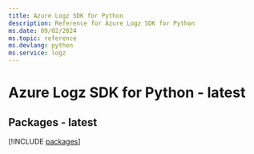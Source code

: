 ```yaml
---
title: Azure Logz SDK for Python
description: Reference for Azure Logz SDK for Python
ms.date: 09/02/2024
ms.topic: reference
ms.devlang: python
ms.service: logz
---
```

# Azure Logz SDK for Python - latest
## Packages - latest
[!INCLUDE [packages](logz-index.md)]
